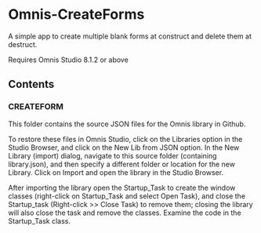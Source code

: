 # Omnis-CreateForms
A simple app to create multiple blank forms at construct and delete them at destruct. 

Requires Omnis Studio 8.1.2 or above

## Contents
### CREATEFORM
This folder contains the source JSON files for the Omnis library in Github. 

To restore these files in Omnis Studio, click on the Libraries option in the Studio Browser, and click on the New Lib from JSON option. In the New Library (import) dialog, navigate to this source folder (containing library.json), and then specify a different folder or location for the new Library. Click on Import and open the library in the Studio Browser. 

After importing the library open the Startup_Task to create the window classes (right-click on Startup_Task and select Open Task), and close the Startup_task (Right-click >> Close Task) to remove them; closing the library will also close the task and remove the classes. Examine the code in the Startup_Task class.
